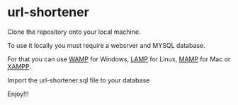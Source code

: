 # url-shortener

<p>Clone the repository onto your local machine.</p>
<p>To use it locally you must require a websrver and MYSQL database.</p>
<p>For that you can use <a href="http://www.wampserver.com/">WAMP</a> for Windows, <a href="https://bitnami.com/stack/lamp/installer">LAMP</a> for Linux, <a href="https://www.mamp.info/en/">MAMP</a> for Mac or <a href="https://www.apachefriends.org/index.html">XAMPP</a>.</p>
<p>Import the url-shortener.sql file to your database</p>
<p>Enjoy!!!</p>

